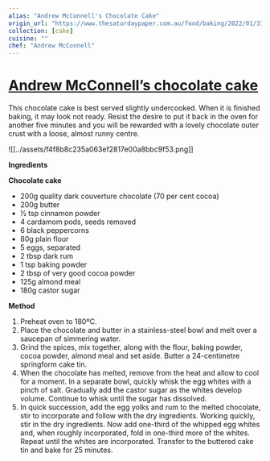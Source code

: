 ```yaml
---
alias: "Andrew McConnell's Chocolate Cake"
origin_url: "https://www.thesaturdaypaper.com.au/food/baking/2022/01/31/andrew-mcconnells-chocolate-cake"
collection: [cake]
cuisine: ""
chef: "Andrew McConnell"
---
```

# [Andrew McConnell’s chocolate cake](https://www.thesaturdaypaper.com.au/food/baking/2022/01/31/andrew-mcconnells-chocolate-cake)
This chocolate cake is best served slightly undercooked. When it is finished baking, it may look not ready. Resist the desire to put it back in the oven for another five minutes and you will be rewarded with a lovely chocolate outer crust with a loose, almost runny centre.

![[../assets/f4f8b8c235a063ef2817e00a8bbc9f53.png]]


**Ingredients**

**Chocolate cake**

-   200g quality dark couverture chocolate (70 per cent cocoa)
-   200g butter
-   ½ tsp cinnamon powder
-   4 cardamom pods, seeds removed
-   6 black peppercorns
-   80g plain flour
-   5 eggs, separated
-   2 tbsp dark rum
-   1 tsp baking powder
-   2 tbsp of very good cocoa powder
-   125g almond meal
-   180g castor sugar

**Method**

1.  Preheat oven to 180ºC.
2.  Place the chocolate and butter in a stainless-steel bowl and melt over a saucepan of simmering water.
3.  Grind the spices, mix together, along with the flour, baking powder, cocoa powder, almond meal and set aside. Butter a 24-centimetre springform cake tin.
4.  When the chocolate has melted, remove from the heat and allow to cool for a moment. In a separate bowl, quickly whisk the egg whites with a pinch of salt. Gradually add the castor sugar as the whites develop volume. Continue to whisk until the sugar has dissolved.
5.  In quick succession, add the egg yolks and rum to the melted chocolate, stir to incorporate and follow with the dry ingredients. Working quickly, stir in the dry ingredients. Now add one-third of the whipped egg whites and, when roughly incorporated, fold in one-third more of the whites. Repeat until the whites are incorporated. Transfer to the buttered cake tin and bake for 25 minutes.